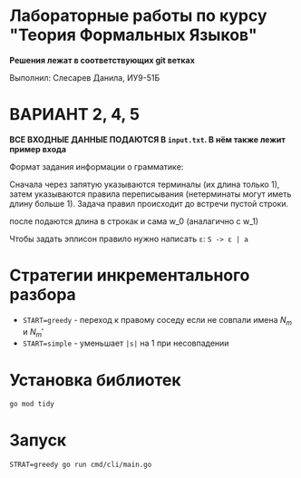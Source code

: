 # Лабораторные работы по курсу "Теория Формальных Языков"

**Решения лежат в соответствующих git ветках**

Выполнил: Слесарев Данила, ИУ9-51Б

# ВАРИАНТ 2, 4, 5

**ВСЕ ВХОДНЫЕ ДАННЫЕ ПОДАЮТСЯ В `input.txt`. В нём также лежит пример входа**

Формат задания информации о  грамматике:

Сначала через запятую указываются терминалы (их длина только 1),
затем указываются правила переписывания (нетерминаты могут иметь длину больше 1). 
Задача правил происходит до встречи пустой строки.

после подаются длина в строкак и сама w_0 (аналагично с w_1)

Чтобы задать эплисон правило нужно написать `ε`: `S -> ε | a`

# Стратегии инкрементального разбора

* `START=greedy` - переход к правому соседу если не совпали имена $N_m$ и $N_m'$
* `START=simple` - уменьшает `|s|` на 1 при несовпадении

# Установка библиотек

```sh
go mod tidy
```

# Запуск
```
STRAT=greedy go run cmd/cli/main.go
```
